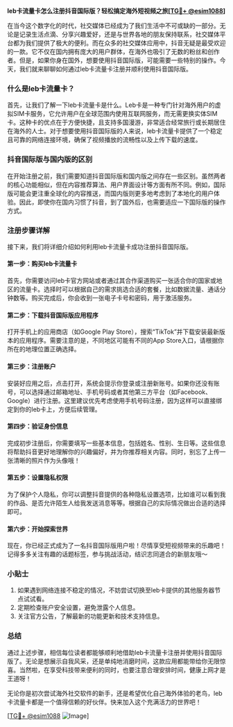 **leb卡流量卡怎么注册抖音国际版？轻松搞定海外短视频之旅[[TG💪+ @esim1088](https://t.me/s/esim1088)]**

在当今这个数字化的时代，社交媒体已经成为了我们生活中不可或缺的一部分。无论是记录生活点滴、分享兴趣爱好，还是与世界各地的朋友保持联系，社交媒体平台都为我们提供了极大的便利。而在众多的社交媒体应用中，抖音无疑是最受欢迎的一款。它不仅在国内拥有庞大的用户群体，在海外也吸引了无数的粉丝和创作者。但是，如果你身在国外，想要使用抖音国际版，可能需要一些特别的操作。今天，我们就来聊聊如何通过leb卡流量卡注册并顺利使用抖音国际版。

### 什么是leb卡流量卡？

首先，让我们了解一下leb卡流量卡是什么。Leb卡是一种专门针对海外用户的虚拟SIM卡服务，它允许用户在全球范围内使用互联网服务，而无需更换实体SIM卡。这种卡的优点在于方便快捷，且支持多国漫游，非常适合经常旅行或长期居住在海外的人士。对于想要使用抖音国际版的人来说，leb卡流量卡提供了一个稳定且可靠的网络连接环境，确保了视频播放的流畅性以及上传下载的速度。

### 抖音国际版与国内版的区别

在开始注册之前，我们需要知道抖音国际版和国内版之间存在一些区别。虽然两者的核心功能相似，但在内容推荐算法、用户界面设计等方面有所不同。例如，国际版可能会更注重全球化的内容推送，而国内版则更多地考虑到了本地化的用户体验。因此，即使你在国内习惯了抖音，到了国外后，也需要适应一下国际版的操作方式。

### 注册步骤详解

接下来，我们将详细介绍如何利用leb卡流量卡成功注册抖音国际版。

#### 第一步：购买leb卡流量卡
首先，你需要访问leb卡官方网站或者通过其合作渠道购买一张适合你的国家或地区的流量卡。选择时可以根据自己的需求挑选合适的套餐，比如数据流量、通话分钟数等。购买完成后，你会收到一张电子卡号和密码，用于激活服务。

#### 第二步：下载抖音国际版应用程序
打开手机上的应用商店（如Google Play Store），搜索“TikTok”并下载安装最新版本的应用程序。需要注意的是，不同地区可能有不同的App Store入口，请根据你所在的地理位置正确选择。

#### 第三步：注册账户
安装好应用之后，点击打开，系统会提示你登录或注册新账号。如果你还没有账号，可以选择通过邮箱地址、手机号码或者其他第三方平台（如Facebook、Google）进行注册。这里建议优先考虑使用手机号码注册，因为这样可以直接绑定到你的leb卡上，方便后续管理。

#### 第四步：验证身份信息
完成初步注册后，你需要填写一些基本信息，包括姓名、性别、生日等。这些信息将帮助抖音更好地理解你的兴趣偏好，并为你推荐相关内容。同时，别忘了上传一张清晰的照片作为头像哦！

#### 第五步：设置隐私权限
为了保护个人隐私，你可以调整抖音提供的各种隐私设置选项，比如谁可以看到我的作品、是否允许陌生人给我发送消息等等。根据自己的实际情况做出合适的选择即可。

#### 第六步：开始探索世界
现在，你已经正式成为了一名抖音国际版用户啦！尽情享受短视频带来的乐趣吧！记得多多关注有趣的话题标签，参与挑战活动，结识志同道合的新朋友哦～

### 小贴士
1. 如果遇到网络连接不稳定的情况，不妨尝试切换至leb卡提供的其他服务器节点试试看。
2. 定期检查账户安全设置，避免泄露个人信息。
3. 关注官方公告，了解最新的功能更新和技术支持信息。

### 总结

通过上述步骤，相信每位读者都能够顺利地借助leb卡流量卡注册并使用抖音国际版了。无论是想展示自我风采，还是单纯地消磨时间，这款应用都能带给你无限惊喜。当然啦，在享受科技带来便利的同时，也要注意合理安排时间，健康上网才是王道呀！

无论你是初次尝试海外社交软件的新手，还是希望优化自己海外体验的老鸟，leb卡流量卡都是一个值得信赖的好伙伴。快来加入这个充满活力的世界吧！

[[TG💪+ @esim1088](https://t.me/s/esim1088) ![Image](https://i.postimg.cc/4NQfJmqS/Snipaste-2025-05-13-00-14-12.png)]